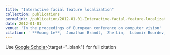 ```yaml
---
title: "Interactive facial feature localization"
collection: publications
permalink: /publication/2012-01-01-Interactive-facial-feature-localization
date: 2012-01-01
venue: 'In the proceedings of European conference on computer vision'
citation: ' **Vuong Le**,  Jonathan Brandt,  Zhe Lin,  Lubomir Bourdev,  Thomas Huang, &quot;Interactive facial feature localization.&quot; In the proceedings of European conference on computer vision, 2012.'
---
```

Use [Google Scholar](https://scholar.google.com/scholar?q=Interactive+facial+feature+localization){:target="_blank"} for full citation